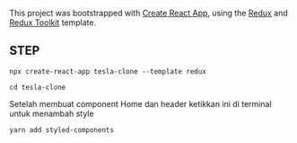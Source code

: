 This project was bootstrapped with [Create React App](https://github.com/facebook/create-react-app), using the [Redux](https://redux.js.org/) and [Redux Toolkit](https://redux-toolkit.js.org/) template.

## STEP

```
npx create-react-app tesla-clone --template redux
```

```
cd tesla-clone
```

Setelah membuat component Home dan header ketikkan ini di terminal untuk menambah style

```
yarn add styled-components
```